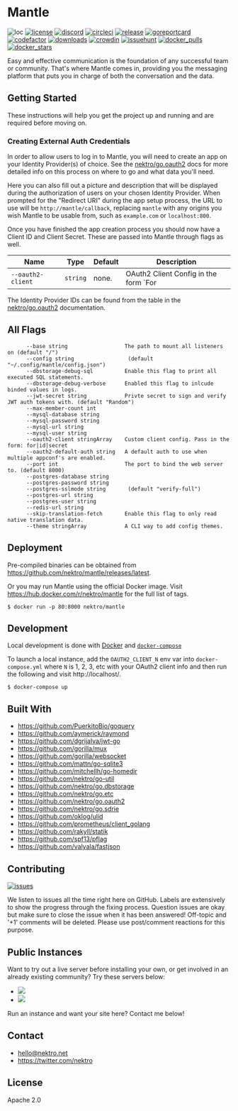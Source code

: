 # Mantle
![loc](https://sloc.xyz/github/nektro/mantle)
[![license](https://img.shields.io/github/license/nektro/mantle.svg)](https://github.com/nektro/mantle/blob/master/LICENSE)
[![discord](https://img.shields.io/discord/551971034593755159.svg?logo=discord)](https://discord.gg/P6Y4zQC)
[![circleci](https://circleci.com/gh/nektro/mantle.svg?style=svg)](https://circleci.com/gh/nektro/mantle)
[![release](https://img.shields.io/github/v/release/nektro/mantle)](https://github.com/nektro/mantle/releases/latest)
[![goreportcard](https://goreportcard.com/badge/github.com/nektro/mantle)](https://goreportcard.com/report/github.com/nektro/mantle)
[![codefactor](https://www.codefactor.io/repository/github/nektro/mantle/badge)](https://www.codefactor.io/repository/github/nektro/mantle)
[![downloads](https://img.shields.io/github/downloads/nektro/mantle/total.svg)](https://github.com/nektro/mantle/releases)
[![crowdin](https://badges.crowdin.net/mantle/localized.svg)](https://crowdin.com/project/mantle)
[![issuehunt](https://img.shields.io/badge/issuehunt-mantle-38d39f)](https://issuehunt.io/r/nektro/mantle)
[![docker_pulls](https://img.shields.io/docker/pulls/nektro/mantle)](https://hub.docker.com/r/nektro/mantle)
[![docker_stars](https://img.shields.io/docker/stars/nektro/mantle)](https://hub.docker.com/r/nektro/mantle)

Easy and effective communication is the foundation of any successful team or community. That's where Mantle comes in, providing you the messaging platform that puts you in charge of both the conversation and the data.

## Getting Started
These instructions will help you get the project up and running and are required before moving on.

### Creating External Auth Credentials
In order to allow users to log in to Mantle, you will need to create an app on your Identity Provider(s) of choice. See the [nektro/go.oauth2](https://github.com/nektro/go.oauth2#readme) docs for more detailed info on this process on where to go and what data you'll need.

Here you can also fill out a picture and description that will be displayed during the authorization of users on your chosen Identity Provider. When prompted for the "Redirect URI" during the app setup process, the URL to use will be `http://mantle/callback`, replacing `mantle` with any origins you wish Mantle to be usable from, such as `example.com` or `localhost:800`.

Once you have finished the app creation process you should now have a Client ID and Client Secret. These are passed into Mantle through flags as well.

| Name | Type | Default | Description |
|------|------|---------|-------------|
| `--oauth2-client` | `string` | none. | OAuth2 Client Config in the form `For|ID|Secret`. |

The Identity Provider IDs can be found from the table in the [nektro/go.oauth2](https://github.com/nektro/go.oauth2#readme) documentation.

## All Flags
```
      --base string                  The path to mount all listeners on (default "/")
      --config string                 (default "~/.config/mantle/config.json")
      --dbstorage-debug-sql          Enable this flag to print all executed SQL statements.
      --dbstorage-debug-verbose      Enabled this flag to inlcude binded values in logs.
      --jwt-secret string            Privte secret to sign and verify JWT auth tokens with. (default "Random")
      --max-member-count int         
      --mysql-database string        
      --mysql-password string        
      --mysql-url string             
      --mysql-user string            
      --oauth2-client stringArray    Custom client config. Pass in the form: for|id|secret
      --oauth2-default-auth string   A default auth to use when multiple appconf's are enabled.
      --port int                     The port to bind the web server to. (default 8000)
      --postgres-database string     
      --postgres-password string     
      --postgres-sslmode string       (default "verify-full")
      --postgres-url string          
      --postgres-user string         
      --redis-url string             
      --skip-translation-fetch       Enable this flag to only read native translation data.
      --theme stringArray            A CLI way to add config themes.
```

## Deployment
Pre-compiled binaries can be obtained from https://github.com/nektro/mantle/releases/latest.

Or you may run Mantle using the official Docker image. Visit https://hub.docker.com/r/nektro/mantle for the full list of tags.

```
$ docker run -p 80:8000 nektro/mantle
```

## Development
Local development is done with [Docker](https://docs.docker.com/get-docker/) and [`docker-compose`](https://docs.docker.com/compose/install/)

To launch a local instance, add the `OAUTH2_CLIENT_N` env var into `docker-compose.yml` where `N` is 1, 2, 3, etc with your OAuth2 client info and then run the following and visit http://localhost/.

```
$ docker-compose up
```

## Built With
- https://github.com/PuerkitoBio/goquery
- https://github.com/aymerick/raymond
- https://github.com/dgrijalva/jwt-go
- https://github.com/gorilla/mux
- https://github.com/gorilla/websocket
- https://github.com/mattn/go-sqlite3
- https://github.com/mitchellh/go-homedir
- https://github.com/nektro/go-util
- https://github.com/nektro/go.dbstorage
- https://github.com/nektro/go.etc
- https://github.com/nektro/go.oauth2
- https://github.com/nektro/go.sdrie
- https://github.com/oklog/ulid
- https://github.com/prometheus/client_golang
- https://github.com/rakyll/statik
- https://github.com/spf13/pflag
- https://github.com/valyala/fastjson

## Contributing
[![issues](https://img.shields.io/github/issues/nektro/mantle.svg)](https://github.com/nektro/mantle/issues)

We listen to issues all the time right here on GitHub. Labels are extensively to show the progress through the fixing process. Question issues are okay but make sure to close the issue when it has been answered! Off-topic and '+1' comments will be deleted. Please use post/comment reactions for this purpose.

## Public Instances
Want to try out a live server before installing your own, or get involved in an already existing community? Try these servers below:

- [![](https://mantle.trademark.cat/api/etc/badges/members_total.svg)](https://mantle.trademark.cat/)
- [![](https://mantle.varelus.com/api/etc/badges/members_total.svg)](https://mantle.varelus.com/)

Run an instance and want your site here? Contact me below!

## Contact
- hello@nektro.net
- https://twitter.com/nektro

## License
Apache 2.0
